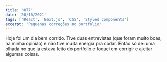 ```yaml
---
title: '077'
date: '20/10/2021'
tags: ['React', 'Next.js', 'CSS', 'Styled Components']
excerpt: 'Pequenas correções no portfolio'
---
```

Hoje foi um dia bem corrido. Tive duas entrevistas (que foram muito boas, na minha opinião) e não tive muita energia pra codar. Então só dei uma olhada no que já estava feito do portfolio e foquei em corrigir e ajeitar algumas coisas.
